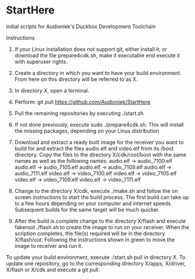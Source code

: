 StartHere
=========

Initial scripts for Audioniek's Duckbox Development Toolchain 

Instructions

1. If your Linux installation does not support git, either install it, or
   download the file prepare4cdk.sh, make it executable end execute it
   with superuser rights.

2. Create a directory in which you want to have your build environment.
   From here on this directory will be referred to as X. 

3. In directory X, open a terminal.

4. Perform: git pull https://github.com/Audioniek/StartHere

5. Pull the remaining repositories by executing ./start.sh

6. If not done previously, execute sudo ./prepare4cdk.sh. This will install
   the missing packages, depending on your Linux distribution

7. Download and extract a ready built image for the receiver you want
   to build for and extract the files audio.elf and video.elf from its
   /boot directory. Copy the files to the directory X/cdk/root/boot
   with the same names as well as the following names:
   audio.elf -> audio_7100.elf
   audio.elf -> audio_7105.elf
   audio.elf -> audio_7109.elf
   audio.elf -> audio_7111.elf
   video.elf -> video_7100.elf
   video.elf -> video_7105.elf
   video.elf -> video_7109.elf
   video.elf -> video_7111.elf

8. Change to the directory X/cdk, execute ./make.sh and follow the
   on screen instructions to start the build process.
   The first build can take up to a few hours depending on your
   computer and internet speeds. Subsequent builds for the same
   target will be much quicker.

9. After the build is complete change to the directory X/flash and
   execute fakeroot ./flash.sh to create the image to run on your
   receiver. When the scription completes, the file(s) required will be
   in the directory X/flash/out. Following the instructions shown in
   green to move the image to receiver and run it.

To update your build environment, execute ./start.sh pull in
directory X. To update one repository, go to the corresponding directory
X/apps, X/driver, X/flash or X/cdk and execute a git pull.

